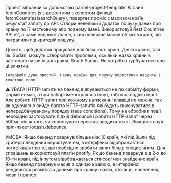 Проект зібраний за допомогою parcel-project-template.
Є файл fetchCountries.js з дефолтним експортом функції fetchCountries(searchQuery), повертає проміс з масивом країн, результат    запиту до API.
Створи невеликий додаток пошуку даних про країну по її частковому або повному імені. Використовуй Rest Countries API v2, а саме ендпоінт /name, який повертає масив об'єктів країн, що потрапили під критерій пошуку.

Досить, щоб додаток працював для більшості країн. Деякі країни, такі як: Sudan, можуть створювати проблеми, оскільки назва країни є частиною назви іншої країни, South Sudan. Не потрібно турбуватися про ці винятки.

`Інтерфейс дуже простий. Назву країни для пошуку користувач вводить в текстове поле.`

⚠️ УВАГА! HTTP-запити на бекенд відбуваються не по сабміту форми, форми немає, а при наборі імені країни в інпут, тобто за подією input. Але робити HTTP-запит при кожному натисканні клавіші не можна, так як одночасно вийде багато HTTP-запитів які будуть виконуватися в непередбачуваному порядку (race conditions). Тому на обробник події необхідно застосувати підхід debounce і робити HTTP-запит через 500мс після того, як користувач перестав вводити текст. Використовуй npm-пакет lodash.debounce.

УМОВА:
Якщо бекенд повернув більше ніж 10 країн, які підійшли під критерій введений користувачем, в інтерфейсі відображається нотифікація про те, що необхідно зробити запит більш специфічним. Для сповіщень використовуй плагін pnotify.
Якщо бекенд повернув від 2-х до 10-ти країн, під інпутом відображається список імен знайдених країн.
Якщо бекенд повернув масив з однією країною, в інтерфейсі рендерится розмітка з даними про країну: назва, столиця, населення, мови і прапор.

